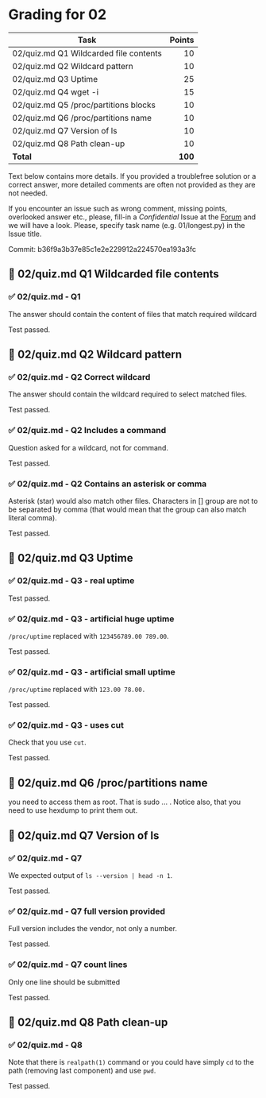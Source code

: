# Grading for 02

| Task                                     |   Points |
| ---------------------------------------- | --------:|
| 02/quiz.md Q1 Wildcarded file contents   |       10 |
| 02/quiz.md Q2 Wildcard pattern           |       10 |
| 02/quiz.md Q3 Uptime                     |       25 |
| 02/quiz.md Q4 wget -i                    |       15 |
| 02/quiz.md Q5 /proc/partitions blocks    |       10 |
| 02/quiz.md Q6 /proc/partitions name      |       10 |
| 02/quiz.md Q7 Version of ls              |       10 |
| 02/quiz.md Q8 Path clean-up              |       10 |
| **Total**                                |  **100** |


Text below contains more details. If you provided a troublefree solution or
a correct answer, more detailed comments are often not provided as they are
not needed.

If you encounter an issue such as wrong comment, missing points, overlooked
answer etc., please, fill-in a _Confidential_ Issue at the
[Forum](https://gitlab.mff.cuni.cz/teaching/nswi177/2021-summer/common/forum/)
and we will have a look. Please, specify task name (e.g. 01/longest.py) in
the Issue title.

Commit: b36f9a3b37e85c1e2e229912a224570ea193a3fc


## 📘 02/quiz.md Q1 Wildcarded file contents

### ✅ 02/quiz.md - Q1

The answer should contain the content of files that match required wildcard

Test passed.

## 📘 02/quiz.md Q2 Wildcard pattern

### ✅ 02/quiz.md - Q2 Correct wildcard

The answer should contain the wildcard required to select matched files.

Test passed.

### ✅ 02/quiz.md - Q2 Includes a command

Question asked for a wildcard, not for command.

Test passed.

### ✅ 02/quiz.md - Q2 Contains an asterisk or comma

Asterisk (star) would also match other files.
Characters in [] group are not to be separated by comma
(that would mean that the group can also match literal comma).

Test passed.

## 📘 02/quiz.md Q3 Uptime

### ✅ 02/quiz.md - Q3 - real uptime

Test passed.

### ✅ 02/quiz.md - Q3 - artificial huge uptime

`/proc/uptime` replaced with `123456789.00 789.00`.

Test passed.

### ✅ 02/quiz.md - Q3 - artificial small uptime

`/proc/uptime` replaced with `123.00 78.00.`

Test passed.

### ✅ 02/quiz.md - Q3 - uses cut

Check that you use `cut`.

Test passed.

## 📘 02/quiz.md Q6 /proc/partitions name

you need to access them as root. That is sudo ... . Notice also, that you need to use hexdump to print them out.

## 📘 02/quiz.md Q7 Version of ls

### ✅ 02/quiz.md - Q7

We expected output of `ls --version | head -n 1`.

Test passed.

### ✅ 02/quiz.md - Q7 full version provided

Full version includes the vendor, not only a number.

Test passed.

### ✅ 02/quiz.md - Q7 count lines

Only one line should be submitted

Test passed.

## 📘 02/quiz.md Q8 Path clean-up

### ✅ 02/quiz.md - Q8

Note that there is `realpath(1)` command or you could have simply
`cd` to the path (removing last component) and use `pwd`.

Test passed.


